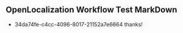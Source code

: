## OpenLocalization Workflow Test MarkDown
* 34da74fe-c4cc-4096-8017-21152a7e6664 
thanks!<!--HONumber=Feb16_HO4-->
